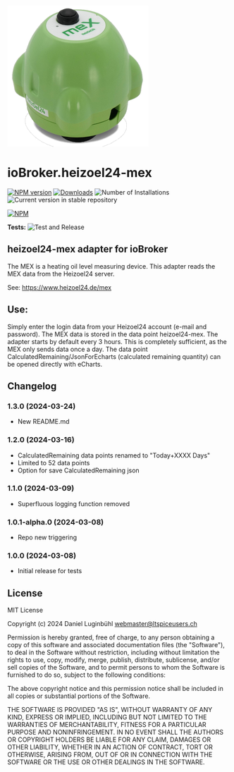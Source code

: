 ![Logo](admin/heizoel24-mex.png)
# ioBroker.heizoel24-mex

[![NPM version](https://img.shields.io/npm/v/iobroker.heizoel24-mex.svg)](https://www.npmjs.com/package/iobroker.heizoel24-mex)
[![Downloads](https://img.shields.io/npm/dm/iobroker.heizoel24-mex.svg)](https://www.npmjs.com/package/iobroker.heizoel24-mex)
![Number of Installations](https://iobroker.live/badges/heizoel24-mex-installed.svg)
![Current version in stable repository](https://iobroker.live/badges/heizoel24-mex-stable.svg)

[![NPM](https://nodei.co/npm/iobroker.heizoel24-mex.png?downloads=true)](https://nodei.co/npm/iobroker.heizoel24-mex/)

**Tests:** ![Test and Release](https://github.com/ltspicer/ioBroker.heizoel24-mex/workflows/Test%20and%20Release/badge.svg)

## heizoel24-mex adapter for ioBroker

The MEX is a heating oil level measuring device. This adapter reads the MEX data from the Heizoel24 server.

See: https://www.heizoel24.de/mex


## Use:
Simply enter the login data from your Heizoel24 account (e-mail and password).
The MEX data is stored in the data point heizoel24-mex.
The adapter starts by default every 3 hours. This is completely sufficient, as the MEX only sends data once a day.
The data point CalculatedRemaining/JsonForEcharts (calculated remaining quantity) can be opened directly with eCharts.


## Changelog

<!--
    Placeholder for the next version (at the beginning of the line):
    ### **WORK IN PROGRESS**
-->
### 1.3.0 (2024-03-24)

- New README.md

### 1.2.0 (2024-03-16)

- CalculatedRemaining data points renamed to "Today+XXXX Days"
- Limited to 52 data points
- Option for save CalculatedRemaining json

### 1.1.0 (2024-03-09)

- Superfluous logging function removed

### 1.0.1-alpha.0 (2024-03-08)

- Repo new triggering

### 1.0.0 (2024-03-08)

- Initial release for tests

## License
MIT License

Copyright (c) 2024 Daniel Luginbühl <webmaster@ltspiceusers.ch>

Permission is hereby granted, free of charge, to any person obtaining a copy
of this software and associated documentation files (the "Software"), to deal
in the Software without restriction, including without limitation the rights
to use, copy, modify, merge, publish, distribute, sublicense, and/or sell
copies of the Software, and to permit persons to whom the Software is
furnished to do so, subject to the following conditions:

The above copyright notice and this permission notice shall be included in all
copies or substantial portions of the Software.

THE SOFTWARE IS PROVIDED "AS IS", WITHOUT WARRANTY OF ANY KIND, EXPRESS OR
IMPLIED, INCLUDING BUT NOT LIMITED TO THE WARRANTIES OF MERCHANTABILITY,
FITNESS FOR A PARTICULAR PURPOSE AND NONINFRINGEMENT. IN NO EVENT SHALL THE
AUTHORS OR COPYRIGHT HOLDERS BE LIABLE FOR ANY CLAIM, DAMAGES OR OTHER
LIABILITY, WHETHER IN AN ACTION OF CONTRACT, TORT OR OTHERWISE, ARISING FROM,
OUT OF OR IN CONNECTION WITH THE SOFTWARE OR THE USE OR OTHER DEALINGS IN THE
SOFTWARE.
